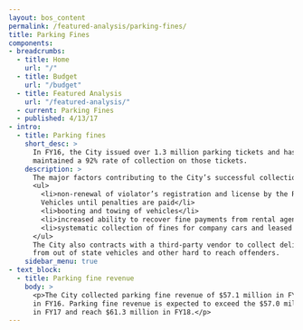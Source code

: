 ```yaml
---
layout: bos_content
permalink: /featured-analysis/parking-fines/
title: Parking Fines
components:
- breadcrumbs:
  - title: Home
    url: "/"
  - title: Budget
    url: "/budget"
  - title: Featured Analysis
    url: "/featured-analysis/"
  - current: Parking Fines
  - published: 4/13/17
- intro:
  - title: Parking fines
    short_desc: >
      In FY16, the City issued over 1.3 million parking tickets and has 
      maintained a 92% rate of collection on those tickets.
    description: >
      The major factors contributing to the City’s successful collection rate include:
      <ul>
        <li>non-renewal of violator’s registration and license by the Registry of Motor
        Vehicles until penalties are paid</li>
        <li>booting and towing of vehicles</li>
        <li>increased ability to recover fine payments from rental agencies, and</li>
        <li>systematic collection of fines for company cars and leased vehicles.</li>
      </ul>
      The City also contracts with a third-party vendor to collect delinquent fines 
      from out of state vehicles and other hard to reach offenders.
    sidebar_menu: true    
- text_block:
  - title: Parking fine revenue
    body: >
      <p>The City collected parking fine revenue of $57.1 million in FY15 and $57.8 
      in FY16. Parking fine revenue is expected to exceed the $57.0 million budgeted 
      in FY17 and reach $61.3 million in FY18.</p>
---
```

